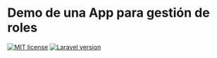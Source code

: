 # Demo de una App para gestión de roles

[![MIT license](https://img.shields.io/badge/License-MIT-blue.svg)](https://lbesson.mit-license.org/)
[![Laravel version](https://img.shields.io/badge/laravel-v7.30-blue)](https://img.shields.io/badge/laravel-v7.30-blue)



